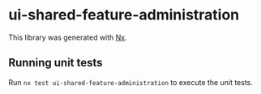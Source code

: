 # ui-shared-feature-administration

This library was generated with [Nx](https://nx.dev).

## Running unit tests

Run `nx test ui-shared-feature-administration` to execute the unit tests.
